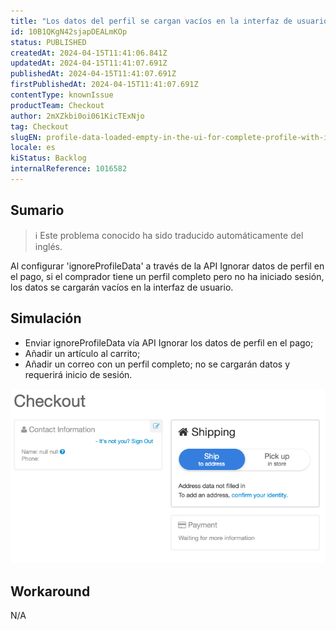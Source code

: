 ```yaml
---
title: "Los datos del perfil se cargan vacíos en la interfaz de usuario para un perfil completo con 'ignoreProfileData'."
id: 10B1QKgN42sjapDEALmKOp
status: PUBLISHED
createdAt: 2024-04-15T11:41:06.841Z
updatedAt: 2024-04-15T11:41:07.691Z
publishedAt: 2024-04-15T11:41:07.691Z
firstPublishedAt: 2024-04-15T11:41:07.691Z
contentType: knownIssue
productTeam: Checkout
author: 2mXZkbi0oi061KicTExNjo
tag: Checkout
slugEN: profile-data-loaded-empty-in-the-ui-for-complete-profile-with-ignoreprofiledata
locale: es
kiStatus: Backlog
internalReference: 1016582
---
```


## Sumario

>ℹ️ Este problema conocido ha sido traducido automáticamente del inglés.


Al configurar 'ignoreProfileData' a través de la API Ignorar datos de perfil en el pago, si el comprador tiene un perfil completo pero no ha iniciado sesión, los datos se cargarán vacíos en la interfaz de usuario.



## Simulación



- Enviar ignoreProfileData vía API Ignorar los datos de perfil en el pago;
- Añadir un artículo al carrito;
- Añadir un correo con un perfil completo; no se cargarán datos y requerirá inicio de sesión.

 ![](https://raw.githubusercontent.com/vtexdocs/help-center-content/refs/heads/main/docs/es/known-issues/Checkout/los-datos-del-perfil-se-cargan-vacios-en-la-interfaz-de-usuario-para-un-perfil-completo-con-ignoreprofiledata_1.png)


##

## Workaround


N/A




